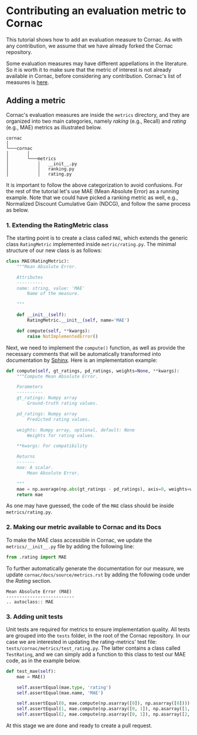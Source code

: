 # Contributing an evaluation metric to Cornac

This tutorial shows how to add an evaluation measure to Cornac. As with any contribution, we assume that we have already forked the Cornac repository.

Some evaluation measures may have different appellations in the literature. So it is worth it to make sure that the metric of interest is not already available in Cornac, before considering any contribution. Cornac's list of measures is [here](https://cornac.readthedocs.io/en/latest/metrics.html).

## Adding a metric

Cornac's evaluation measures are inside the ``metrics`` directory, and they are organized into two main categories, namely _raking_ (e.g., Recall) and _rating_ (e.g., MAE) metrics as illustrated below.   
```
cornac    
│
└───cornac
│       │
│       └───metrics
│           │   __init__.py
│           │   ranking.py
│           │   rating.py 
```
It is important to follow the above categorization to avoid confusions. For the rest of the tutorial let's use MAE (Mean Absolute Error) as a running example. Note that we could have picked a ranking metric as well, e.g., Normalized Discount Cumulative Gain (NDCG), and follow the same process as below.  

### 1. Extending the RatingMetric class

The starting point is to create a class called ``MAE``, which extends the generic class ``RatingMetric`` implemented inside `metric/rating.py`. The minimal structure of our new class is as follows:  
```python
class MAE(RatingMetric):
    """Mean Absolute Error.

    Attributes
    ----------
    name: string, value: 'MAE'
        Name of the measure.

    """

    def __init__(self):
        RatingMetric.__init__(self, name='MAE')

    def compute(self, **kwargs):
        raise NotImplementedError()
```

Next, we need to implement the ``compute()`` function, as well as provide the necessary comments that will be automatically transformed into documentation by [Sphinx](http://www.sphinx-doc.org/en/master/). Here is an implementation example:
```python
def compute(self, gt_ratings, pd_ratings, weights=None, **kwargs):
    """Compute Mean Absolute Error.

    Parameters
    ----------
    gt_ratings: Numpy array
        Ground-truth rating values.

    pd_ratings: Numpy array
        Predicted rating values.

    weights: Numpy array, optional, default: None
        Weights for rating values.

    **kwargs: For compatibility

    Returns
    -------
    mae: A scalar.
        Mean Absolute Error.

    """
    mae = np.average(np.abs(gt_ratings - pd_ratings), axis=0, weights=weights)
    return mae
```
As one may have guessed, the code of the ``MAE`` class should be inside ``metrics/rating.py``.  

### 2. Making our metric available to Cornac and its Docs

To make the MAE class accessible in Cornac, we update the ``metrics/__init__.py`` file by adding the following line:
```python
from .rating import MAE
``` 

To further automatically generate the documentation for our measure, we update `cornac/docs/source/metrics.rst` by adding the following code under the _Rating_ section.
```
Mean Absolute Error (MAE)
--------------------------
.. autoclass:: MAE
```

### 3. Adding unit tests

Unit tests are required for metrics to ensure implementation quality. All tests are grouped into the ``tests`` folder, in the root of the Cornac repository. In our case we are interested in updating the rating-metrics' test file: `tests/cornac/metrics/test_rating.py`. The latter contains a class called `TestRating`, and we can simply add a function to this class to test our MAE code, as in the example below.
```python
def test_mae(self):
    mae = MAE()

    self.assertEqual(mae.type, 'rating')
    self.assertEqual(mae.name, 'MAE')

    self.assertEqual(0, mae.compute(np.asarray([0]), np.asarray([0])))
    self.assertEqual(1, mae.compute(np.asarray([0, 1]), np.asarray([1, 0])))
    self.assertEqual(2, mae.compute(np.asarray([0, 1]), np.asarray([2, 3]), np.asarray([1, 3])))
``` 
At this stage we are done and ready to create a pull request.